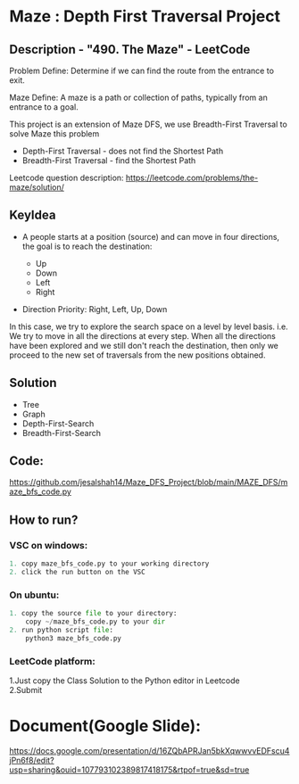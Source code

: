 # Maze : Depth First Traversal Project
## Description - "490. The Maze" - LeetCode
Problem Define: Determine if we can find the route from the entrance to exit.

Maze Define: A maze is a path or collection of paths, typically from an entrance to a goal.

This project is an extension of Maze DFS, we use Breadth-First Traversal to solve Maze this problem
* Depth-First Traversal - does not find the Shortest Path
* Breadth-First Traversal - find the Shortest Path

Leetcode question description: 
https://leetcode.com/problems/the-maze/solution/

## KeyIdea

* A people starts at a position (source) and can move in four directions, the goal is to reach the destination:
  * Up
  * Down
  * Left
  * Right

* Direction Priority:  Right, Left, Up, Down <br>

In this case, we try to explore the search space on a level by level basis. i.e. We try to move in all the directions at every step. When all the directions have been explored and we still don't reach the destination, then only we proceed to the new set of traversals from the new positions obtained.


## Solution
* Tree    
* Graph    
* Depth-First-Search      
* Breadth-First-Search    

## Code: 
https://github.com/jesalshah14/Maze_DFS_Project/blob/main/MAZE_DFS/maze_bfs_code.py


## How to run?

### VSC on windows:
```python
1. copy maze_bfs_code.py to your working directory
2. click the run button on the VSC
```
### On ubuntu:
```python
1. copy the source file to your directory: 
    copy ~/maze_bfs_code.py to your dir 
2. run python script file: 
    python3 maze_bfs_code.py
```
    
### LeetCode platform:
1.Just copy the Class Solution to the Python editor in Leetcode<br>
2.Submit

# Document(Google Slide): 
https://docs.google.com/presentation/d/16ZQbAPRJan5bkXqwwvvEDFscu4jPn6f8/edit?usp=sharing&ouid=107793102389817418175&rtpof=true&sd=true
